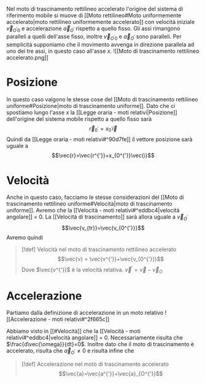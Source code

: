 Nel moto di trascinamento rettilineo accelerato l'origine del sistema di riferimento mobile si muove di [[Moto rettilineo#Moto uniformemente accelerato|moto rettilineo uniformemente accelerato]] con velocità iniziale $\vec{v}_{O^{'}0}$ e accelerazione $\vec{a}_{O^{'}}$ rispetto a quello fisso.
Gli assi rimangono paralleli a quelli dell'asse fisso, inoltre $\vec{v}_{O^{'}0}$ e $\vec{a}_{O^{'}}$ sono paralleli.
Per semplicità supponiamo che il movimento avvenga in direzione parallela ad uno dei tre assi, in questo caso all'asse $x$.
![[Moto di trascinamento rettilineo accelerato.png]]
# Posizione
In questo caso valgono le stesse cose del [[Moto di trascinamento rettilineo uniforme#Posizione|moto di trascinamento uniforme]].
Dato che ci spostiamo lungo l'asse $x$ la [[Legge oraria - moti relativi|Posizione]] dell'origine del sistema mobile rispetto a quello fisso sarà 
$$
\vec{r}_{0^{'}}=x_{0^{'}}\vec{i}
$$
Quindi da [[Legge oraria - moti relativi#^90d7fe]] il vettore posizione sarà uguale a 
$$\vec{r}=\vec{r^{'}}+x_{0^{'}}\vec{i}$$
# Velocità
Anche in questo caso, facciamo le stesse considerazioni del [[Moto di trascinamento rettilineo uniforme#Velocità|moto di trascinamento uniforme]].
Avremo che la [[Velocità - moti relativi#^eddbc4|velocità angolare]] = 0.
La [[Velocità di trascinamento]] sarà allora uguale a $\vec{v}_{O^{'}}$
$$\vec{v_{tr}}=\vec{v_{0^{'}}}$$
Avremo quindi
>[!def] Velocità nel moto di trascinamento rettilineo accelerato
>$$\vec{v} = \vec{v^{'}}+\vec{v_{0^{'}}}$$
>Dove $\vec{v^{'}}$ è la velocità relativa. $\vec{v}^{'}=\vec{v}-\vec{v}_{O}$

# Accelerazione
Partiamo dalla definizione di accelerazione in un moto relativo
![[Accelerazione - moti relativi#^2f665c]]

Abbiamo visto in [[#Velocità]] che la  [[Velocità - moti relativi#^eddbc4|velocità angolare]] = 0.
Necessariamente risulta che $\frac{d\vec{\omega}}{dt}=0$.
Inoltre dato che il moto di trascinamento è accelerato, risulta che $\vec{a}_{O^{'}}\not = 0$ e risulta infine che
>[!def] Accelerazione nel moto di trascinamento accelerato
>$$\vec{a}=\vec{a^{'}}+\vec{a}_{O^{'}}$$



